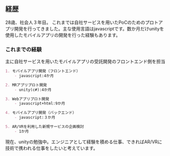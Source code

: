 ## 経歴

28歳、社会人３年目。
これまでは自社サービスを用いたPoCのためのプロトアプリ開発を行ってきました。主な使用言語はjavascriptです。数か月だけunityを使用したモバイルアプリの開発を行った経験もあります。


### これまでの経験

主に自社サービスを用いたモバイルアプリの受託開発のフロントエンド側を担当

```markdown
1. モバイルアプリ開発（フロントエンド）
    - javascript:4か月

2. MRアプリプロト開発
    - unity(c#):4か月

3. Webアプリプロト開発
    - javascript+html:9か月

4. モバイルアプリ開発（バックエンド）
    - javascript:３か月

5. AR/VRを利用した新規サービスの企画検討
    - 1か月
```

現在、unityの勉強中。エンジニアとして経験を積める仕事、できればAR/VRに技術で携われる仕事をしたいと考えています。